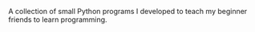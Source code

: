 A collection of small Python programs I developed to teach my beginner friends to learn programming.
